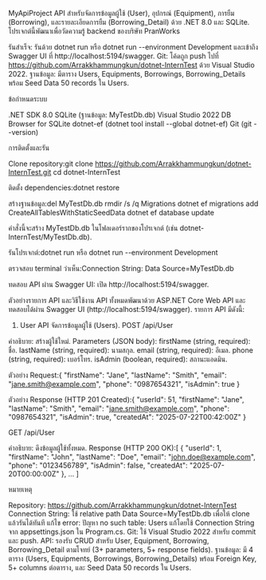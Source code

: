 MyApiProject
API สำหรับจัดการข้อมูลผู้ใช้ (User), อุปกรณ์ (Equipment), การยืม (Borrowing), และรายละเอียดการยืม (Borrowing_Detail) ด้วย .NET 8.0 และ SQLite. โปรเจกต์นี้พัฒนาเพื่อวัดความรู้ backend ของบริษัท PranWorks

รันสำเร็จ: รันด้วย dotnet run หรือ dotnet run --environment Development และเข้าถึง Swagger UI ที่ http://localhost:5194/swagger.
Git: โค้ดถูก push ไปที่ https://github.com/Arrakkhammungkun/dotnet-InternTest ด้วย Visual Studio 2022.
ฐานข้อมูล: มีตาราง Users, Equipments, Borrowings, Borrowing_Details พร้อม Seed Data 50 records ใน Users.

ข้อกำหนดระบบ

.NET SDK 8.0
SQLite (ฐานข้อมูล: MyTestDb.db)
Visual Studio 2022
DB Browser for SQLite
dotnet-ef (dotnet tool install --global dotnet-ef)
Git (git --version)

การติดตั้งและรัน

Clone repository:git clone https://github.com/Arrakkhammungkun/dotnet-InternTest.git
cd dotnet-InternTest


ติดตั้ง dependencies:dotnet restore


สร้างฐานข้อมูล:del MyTestDb.db
rmdir /s /q Migrations
dotnet ef migrations add CreateAllTablesWithStaticSeedData
dotnet ef database update


คำสั่งนี้จะสร้าง MyTestDb.db ในโฟลเดอร์รากของโปรเจกต์ (เช่น dotnet-InternTest/MyTestDb.db).



รันโปรเจกต์:dotnet run หรือ dotnet run --environment Development


ตรวจสอบ terminal ว่าเห็น:Connection String: Data Source=MyTestDb.db




ทดสอบ API ผ่าน Swagger UI:
เปิด http://localhost:5194/swagger.



ตัวอย่างรายการ API และวิธีใช้งาน
API ทั้งหมดพัฒนาด้วย ASP.NET Core Web API และทดสอบได้ผ่าน Swagger UI (http://localhost:5194/swagger). รายการ API มีดังนี้:
1. User API
จัดการข้อมูลผู้ใช้ (Users).
POST /api/User

คำอธิบาย: สร้างผู้ใช้ใหม่.
Parameters (JSON body):
firstName (string, required): ชื่อ.
lastName (string, required): นามสกุล.
email (string, required): อีเมล.
phone (string, required): เบอร์โทร.
isAdmin (boolean, required): สถานะแอดมิน.


ตัวอย่าง Request:{
  "firstName": "Jane",
  "lastName": "Smith",
  "email": "jane.smith@example.com",
  "phone": "0987654321",
  "isAdmin": true
}


ตัวอย่าง Response (HTTP 201 Created):{
  "userId": 51,
  "firstName": "Jane",
  "lastName": "Smith",
  "email": "jane.smith@example.com",
  "phone": "0987654321",
  "isAdmin": true,
  "createdAt": "2025-07-22T00:42:00Z"
}



GET /api/User

คำอธิบาย: ดึงข้อมูลผู้ใช้ทั้งหมด.
Response (HTTP 200 OK):[
  {
    "userId": 1,
    "firstName": "John",
    "lastName": "Doe",
    "email": "john.doe@example.com",
    "phone": "0123456789",
    "isAdmin": false,
    "createdAt": "2025-07-20T00:00:00Z"
  },
  ...
]







หมายเหตุ

Repository: https://github.com/Arrakkhammungkun/dotnet-InternTest
Connection String: ใช้ relative path Data Source=MyTestDb.db เพื่อให้ clone แล้วรันได้ทันที
แก้ไข error: ปัญหา no such table: Users แก้โดยใช้ Connection String จาก appsettings.json ใน Program.cs.
Git: ใช้ Visual Studio 2022 สำหรับ commit และ push.
API: รองรับ CRUD สำหรับ User, Equipment, Borrowing, Borrowing_Detail ตามโจทย์ (3+ parameters, 5+ response fields).
ฐานข้อมูล: มี 4 ตาราง (Users, Equipments, Borrowings, Borrowing_Details) พร้อม Foreign Key, 5+ columns ต่อตาราง, และ Seed Data 50 records ใน Users.
